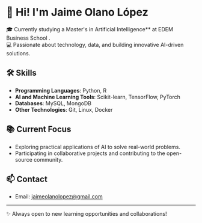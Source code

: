 # 👋 Hi! I'm Jaime Olano López

🎓 Currently studying a Master's in Artificial Intelligence** at EDEM Business School .  
💻 Passionate about technology, data, and building innovative AI-driven solutions.  

## 🛠️ Skills
- **Programming Languages**: Python, R  
- **AI and Machine Learning Tools**: Scikit-learn, TensorFlow, PyTorch  
- **Databases**: MySQL, MongoDB  
- **Other Technologies**: Git, Linux, Docker  

## 📚 Current Focus
- Exploring practical applications of AI to solve real-world problems.  
- Participating in collaborative projects and contributing to the open-source community.  

## 📫 Contact
 
- Email: jaimeolanolopez@gmail.com  

---

✨ Always open to new learning opportunities and collaborations!  


